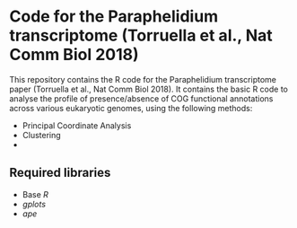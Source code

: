 # Code for the Paraphelidium transcriptome (Torruella et al., Nat Comm Biol 2018)

This repository contains the R code for the Paraphelidium transcriptome paper (Torruella et al., Nat Comm Biol 2018). It contains the basic R code to analyse the profile of presence/absence of COG functional annotations across various eukaryotic genomes, using the following methods:

* Principal Coordinate Analysis
* Clustering
* 

## Required libraries

* Base *R*
* *gplots*
* *ape*
